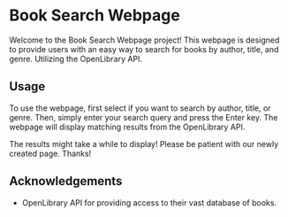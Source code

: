 <h1>Book Search Webpage</h1>

Welcome to the Book Search Webpage project! This webpage is designed to provide users with an easy way to search for books by author, title, and genre. Utilizing the OpenLibrary API.

<h2>Usage</h2>

To use the webpage, first select if you want to search by author, title, or genre. Then, simply enter your search query and press the Enter key. The webpage will display matching results from the OpenLibrary API.

The results might take a while to display! Please be patient with our newly created page. Thanks!

<h2>Acknowledgements</h2>

- OpenLibrary API for providing access to their vast database of books.

